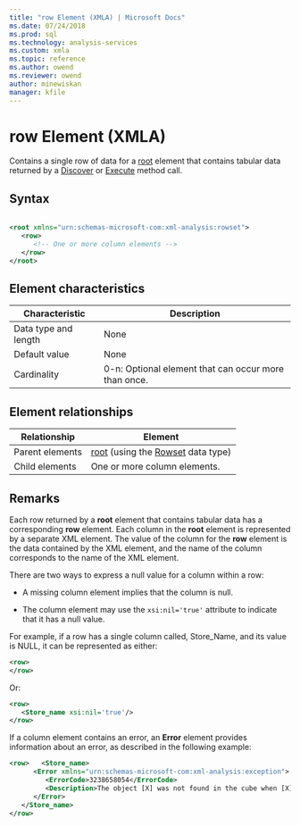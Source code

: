 ```yaml
---
title: "row Element (XMLA) | Microsoft Docs"
ms.date: 07/24/2018
ms.prod: sql
ms.technology: analysis-services
ms.custom: xmla
ms.topic: reference
ms.author: owend
ms.reviewer: owend
author: minewiskan
manager: kfile
---
```

# row Element (XMLA)

  Contains a single row of data for a [root](../xml-elements-properties/root-element-xmla.md) element that contains tabular data returned by a [Discover](../xml-elements-methods-discover.md) or [Execute](../xml-elements-methods-execute.md) method call.  
  
## Syntax  
  
```xml  
  
<root xmlns="urn:schemas-microsoft-com:xml-analysis:rowset">  
   <row>  
      <!-- One or more column elements -->  
   </row>  
</root>  
```  
  
## Element characteristics  
  
|Characteristic|Description|  
|--------------------|-----------------|  
|Data type and length|None|  
|Default value|None|  
|Cardinality|0-n: Optional element that can occur more than once.|  
  
## Element relationships  
  
|Relationship|Element|  
|------------------|-------------|  
|Parent elements|[root](../xml-elements-properties/root-element-xmla.md) (using the [Rowset](../xml-data-types/rowset-data-type-xmla.md) data type)|  
|Child elements|One or more column elements.|  
  
## Remarks  
 Each row returned by a **root** element that contains tabular data has a corresponding **row** element. Each column in the **root** element is represented by a separate XML element. The value of the column for the **row** element is the data contained by the XML element, and the name of the column corresponds to the name of the XML element.  
  
 There are two ways to express a null value for a column within a row:  
  
-   A missing column element implies that the column is null.  
  
-   The column element may use the `xsi:nil='true'` attribute to indicate that it has a null value.  
  
 For example, if a row has a single column called, Store_Name, and its value is NULL, it can be represented as either:  
  
```xml  
<row>  
</row>  
```  
  
 Or:  
  
```xml  
<row>  
   <Store_name xsi:nil='true'/>  
</row>  
```  
  
 If a column element contains an error, an **Error** element provides information about an error, as described in the following example:  
  
```xml  
<row>   <Store_name>  
      <Error xmlns="urn:schemas-microsoft-com:xml-analysis:exception">  
         <ErrorCode>3238658054</ErrorCode>  
         <Description>The object [X] was not found in the cube when [X] was parsed.</Description>  
      </Error>  
   </Store_name>  
</row>  
```